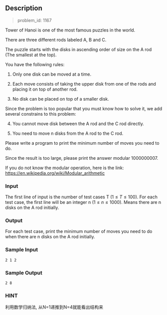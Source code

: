 ## Description

> problem_id: 1167

Tower of Hanoi is one of the most famous puzzles in the world.

There are three different rods labeled A, B and C.

The puzzle starts with the disks in ascending order of size on the A rod (The smallest at the top).

You have the following rules:

1. Only one disk can be moved at a time.

2. Each move consists of taking the upper disk from one of the rods and placing it on top of another rod.

3. No disk can be placed on top of a smaller disk.

Since the problem is too popular that you must know how to solve it, we add several constrains to this problem:

4. You cannot move disk between the A rod and the C rod directly.

5. You need to move n disks from the A rod to the C rod.

Please write a program to print the minimum number of moves you need to do.

Since the result is too large, please print the answer modular 1000000007.

If you do not know the modular operation, here is the link: <https://en.wikipedia.org/wiki/Modular_arithmetic>

### Input

The first line of input is the number of test cases T $(1 \leq T \leq 100)$.
For each test case, the first line will be an integer n $(1 \leq n \leq 1000)$.
Means there are n disks on the A rod initially.

### Output

For each test case, print the minimum number of moves you need to do when there are n disks on the A rod initially.

### Sample Input

``` log
2 1 2
```

### Sample Output

``` log
2 8
```

### HINT

利用数学归纳法, 从N=1递推到N=4就能看出结构来
